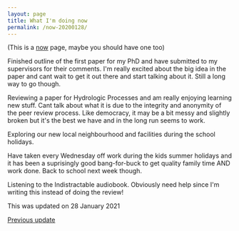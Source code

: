 ```yaml
---
layout: page
title: What I'm doing now
permalink: /now-20200128/
---
```


(This is a [now](http://nownownow.com/about) page, maybe you should have one too)

Finished outline of the first paper for my PhD and have submitted to my supervisors for their comments. I'm really excited about the big idea in the paper and cant wait to get it out there and start talking about it. Still a long way to go though. 

Reviewing a paper for Hydrologic Processes and am really enjoying learning new stuff. Cant talk about what it is due to the integrity and anonymity of the peer review process. Like democracy, it may be a bit messy and slightly broken but it's the best we have and in the long run seems to work.

Exploring our new local neighbourhood and facilities during the school holidays.

Have taken every Wednesday off work during the kids summer holidays and it has been a suprisingly good bang-for-buck to get quality family time AND work done. Back to school next week though.

Listening to the Indistractable audiobook. Obviously need help since I'm writing this instead of doing the review!

This was updated on 28 January 2021

[Previous update](/now-20180901/)
